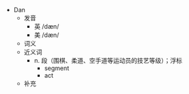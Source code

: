 - Dan
  - 发音
    - 英 /dæn/
    - 美 /dæn/
  - 词义
  - 近义词
    - n. 段（围棋、柔道、空手道等运动员的技艺等级）；浮标
      - segment
      - act
  - 补充